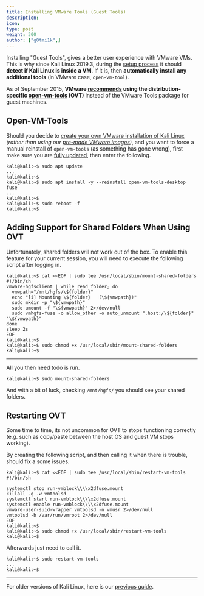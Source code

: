 ```yaml
---
title: Installing VMware Tools (Guest Tools)
description:
icon:
type: post
weight: 300
author: ["g0tmi1k",]
---
```


Installing "Guest Tools", gives a better user experience with VMware VMs. This is why since Kali Linux 2019.3, during the [setup process](https://gitlab.com/kalilinux/build-scripts/live-build-config/-/blob/master/simple-cdd/profiles/offline.downloads) it should **detect if Kali Linux is inside a VM**. If it is, then **automatically install any additional tools** (in VMware case, `open-vm-tool`).

As of September 2015, **VMware [recommends](https://blogs.vmware.com/vsphere/2015/09/open-vm-tools-ovt-the-future-of-vmware-tools-for-linux.html) using the distribution-specific [open-vm-tools](https://packages.debian.org/testing/open-vm-tools) (OVT)** instead of the VMware Tools package for guest machines.

## Open-VM-Tools

Should you decide to [create your own VMware installation of Kali Linux](/docs/virtualization/install-vmware-guest-vm/) _(rather than using our [pre-made VMware images](https://www.offensive-security.com/kali-linux-vmware-virtualbox-image-download/))_, and you want to force a manual reinstall of `open-vm-tools` (as something has gone wrong), first make sure you are [fully updated](/docs/general-use/updating-kali/), then enter the following.

```console
kali@kali:~$ sudo apt update
...
kali@kali:~$
kali@kali:~$ sudo apt install -y --reinstall open-vm-tools-desktop fuse
...
kali@kali:~$
kali@kali:~$ sudo reboot -f
kali@kali:~$
```

## Adding Support for Shared Folders When Using OVT

Unfortunately, shared folders will not work out of the box. To enable this feature for your current session, you will need to execute the following script after logging in.

```console
kali@kali:~$ cat <<EOF | sudo tee /usr/local/sbin/mount-shared-folders
#!/bin/sh
vmware-hgfsclient | while read folder; do
  vmwpath="/mnt/hgfs/\${folder}"
  echo "[i] Mounting \${folder}   (\${vmwpath})"
  sudo mkdir -p "\${vmwpath}"
  sudo umount -f "\${vmwpath}" 2>/dev/null
  sudo vmhgfs-fuse -o allow_other -o auto_unmount ".host:/\${folder}" "\${vmwpath}"
done
sleep 2s
EOF
kali@kali:~$
kali@kali:~$ sudo chmod +x /usr/local/sbin/mount-shared-folders
kali@kali:~$
```

- - -

All you then need todo is run.

```console
kali@kali:~$ sudo mount-shared-folders
```

And with a bit of luck, checking `/mnt/hgfs/` you should see your shared folders.

## Restarting OVT

Some time to time, its not uncommon for OVT to stops functioning correctly (e.g. such as copy/paste between the host OS and guest VM stops working).

By creating the following script, and then calling it when there is trouble, should fix a some issues.

```console
kali@kali:~$ cat <<EOF | sudo tee /usr/local/sbin/restart-vm-tools
#!/bin/sh

systemctl stop run-vmblock\\\\x2dfuse.mount
killall -q -w vmtoolsd
systemctl start run-vmblock\\\\x2dfuse.mount
systemctl enable run-vmblock\\\\x2dfuse.mount
vmware-user-suid-wrapper vmtoolsd -n vmusr 2>/dev/null
vmtoolsd -b /var/run/vmroot 2>/dev/null
EOF
kali@kali:~$
kali@kali:~$ sudo chmod +x /usr/local/sbin/restart-vm-tools
kali@kali:~$
```

Afterwards just need to call it.

```console
kali@kali:~$ sudo restart-vm-tools
...
kali@kali:~$
```

- - -

For older versions of Kali Linux, here is our [previous guide](/docs/virtualization/install-vmware-guest-tools-legacy/).
